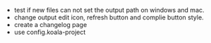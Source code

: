 * test if new files can not set the output path on windows and mac. 
* change output edit icon, refresh button and complie button style.
* create a changelog page
* use config.koala-project
